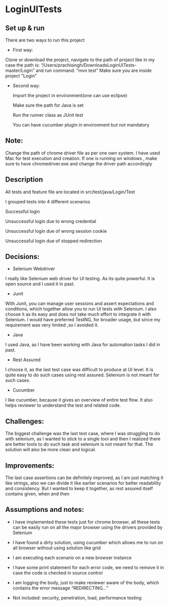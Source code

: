 # LoginUITests

## Set up & run

There are two ways to run this project

* First way:

Clone or download the project, navigate to the path of project like in my case the path is: “/Users/prachisingh/DownloadsLoginUITests-master/Login” and run command: “mvn test”
Make sure you are inside project "Login"
 
* Second way:

  Import the project in environment(one can use eclipse)

  Make sure the path for Java is set

  Run the runner class as JUnit test

  You can have cucumber plugin in environment but not mandatory

## Note:
Change the path of chrome driver file as per one own system.
I have used Mac for test execution and creation. If one is running on windows , make sure to have chromedriver.exe and change the driver path accordingly

## Description
All tests and feature file are located in src/test/java/Login/Test

I grouped tests into 4 different scenarios

Successful login

Unsuccessful login due to wrong credential

Unsuccessful login due of wrong session cookie

Unsuccessful login due of stopped redirection


## Decisions:

* Selenium Webdriver

I really like Selenium web driver for UI testing. As its quite powerful. It is open source and I used it in past.

* Junit

With Junit, you can manage user sessions and assert expectations and conditions, which together allow you to run UI tests with Selenium. I also choose it as its easy and does not take much effort to integrate it with Selenium. I would have preferred TestNG, for broader usage, but since my requirement was very limited ,so I avoided it.

* Java

I used Java, as I have been working with Java for automation tasks I did in past.

* Rest Assured

I choose it, as the last test case was difficult to produce at UI level. It is quite easy to do such cases using rest assured. Selenium is not meant for such cases. 

* Cucumber

I like cucumber, because it gives an overview of entire test flow. It also helps reviewer to understand the test and related code.

## Challenges:

The biggest challenge was the last test case, where I was struggling to do with selenium, as I wanted to stick to a single tool and then I realized there are better tools to do such task and selenium is not meant for that. The solution will also be more clean and logical.

## Improvements:

The last case assertions can be definitely improved, as I am just matching it like strings, also we can divide it like earlier scenarios for better readability and consistency. But I wanted to keep it together, as rest assured itself contains given, when and then

## Assumptions and notes:

* I have implemented these tests just for chrome browser, all these tests can be easily run on all the major browser using the drivers provided by Selenium

* I have found a dirty solution, using cucumber which allows me to run on all browser without using solution like grid

* I am executing each scenario on a new browser instance

* I have some print statement for each error code, we need to remove it in case the code is checked in source control

* I am logging the body, just to make reviewer aware of the body, which contains the error message “REDIRECTING…” 

* Not included: security, penetration, load, performance testing
